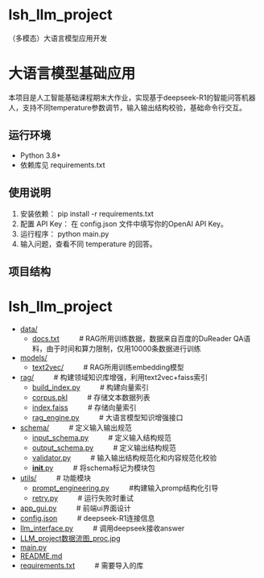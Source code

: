 # lsh_llm_project
（多模态）大语言模型应用开发
# 大语言模型基础应用

本项目是人工智能基础课程期末大作业，实现基于deepseek-R1的智能问答机器人，支持不同temperature参数调节，输入输出结构校验，基础命令行交互。

## 运行环境

- Python 3.8+
- 依赖库见 requirements.txt

## 使用说明

1. 安装依赖：
pip install -r requirements.txt
2. 配置 API Key：
在 config.json 文件中填写你的OpenAI API Key。
3. 运行程序：
python main.py
4. 输入问题，查看不同 temperature 的回答。

## 项目结构
# lsh_llm_project

* [data/](.\lsh_llm_project\data)
  * [docs.txt](.\lsh_llm_project\data\docs.txt)&nbsp;&nbsp;&nbsp;&nbsp;&nbsp;&nbsp;&nbsp;&nbsp;&nbsp;&nbsp;# RAG所用训练数据，数据来自百度的DuReader QA语料，由于时间和算力限制，仅用10000条数据进行训练
* [models/](.\lsh_llm_project\models)
  * [text2vec/](.\lsh_llm_project\models\text2vec)&nbsp;&nbsp;&nbsp;&nbsp;&nbsp;&nbsp;&nbsp;&nbsp;&nbsp;&nbsp;# RAG所用训练embedding模型
* [rag/](.\lsh_llm_project\rag)&nbsp;&nbsp;&nbsp;&nbsp;&nbsp;&nbsp;&nbsp;&nbsp;&nbsp;&nbsp;# 构建领域知识库增强，利用text2vec+faiss索引
  * [build_index.py](.\lsh_llm_project\rag\build_index.py)&nbsp;&nbsp;&nbsp;&nbsp;&nbsp;&nbsp;&nbsp;&nbsp;&nbsp;&nbsp;# 构建向量索引
  * [corpus.pkl](.\lsh_llm_project\rag\corpus.pkl)&nbsp;&nbsp;&nbsp;&nbsp;&nbsp;&nbsp;&nbsp;&nbsp;&nbsp;&nbsp;# 存储文本数据列表
  * [index.faiss](.\lsh_llm_project\rag\index.faiss)&nbsp;&nbsp;&nbsp;&nbsp;&nbsp;&nbsp;&nbsp;&nbsp;&nbsp;&nbsp;# 存储向量索引
  * [rag_engine.py](.\lsh_llm_project\rag\rag_engine.py)&nbsp;&nbsp;&nbsp;&nbsp;&nbsp;&nbsp;&nbsp;&nbsp;&nbsp;&nbsp;# 大语言模型知识增强接口
* [schema/](.\lsh_llm_project\schema)&nbsp;&nbsp;&nbsp;&nbsp;&nbsp;&nbsp;&nbsp;&nbsp;&nbsp;&nbsp;# 定义输入输出规范
  * [input_schema.py](.\lsh_llm_project\schema\input_schema.py)&nbsp;&nbsp;&nbsp;&nbsp;&nbsp;&nbsp;&nbsp;&nbsp;&nbsp;&nbsp;# 定义输入结构规范
  * [output_schema.py](.\lsh_llm_project\schema\output_schema.py)&nbsp;&nbsp;&nbsp;&nbsp;&nbsp;&nbsp;&nbsp;&nbsp;&nbsp;&nbsp;# 定义输出结构规范
  * [validator.py](.\lsh_llm_project\schema\validator.py)&nbsp;&nbsp;&nbsp;&nbsp;&nbsp;&nbsp;&nbsp;&nbsp;&nbsp;&nbsp;# 输入输出结构规范化和内容规范化校验
  * [__init__.py](.\lsh_llm_project\schema\__init__.py)&nbsp;&nbsp;&nbsp;&nbsp;&nbsp;&nbsp;&nbsp;&nbsp;&nbsp;&nbsp;# 将schema标记为模块包
* [utils/](.\lsh_llm_project\utils)&nbsp;&nbsp;&nbsp;&nbsp;&nbsp;&nbsp;&nbsp;&nbsp;&nbsp;&nbsp;# 功能模块
  * [prompt_engineering.py](.\lsh_llm_project\utils\prompt_engineering.py)&nbsp;&nbsp;&nbsp;&nbsp;&nbsp;&nbsp;&nbsp;&nbsp;&nbsp;&nbsp;#构建输入promp结构化引导
  * [retry.py](.\lsh_llm_project\utils\retry.py)&nbsp;&nbsp;&nbsp;&nbsp;&nbsp;&nbsp;&nbsp;&nbsp;&nbsp;&nbsp;# 运行失败时重试
* [app_gui.py](.\lsh_llm_project\app_gui.py)&nbsp;&nbsp;&nbsp;&nbsp;&nbsp;&nbsp;&nbsp;&nbsp;&nbsp;&nbsp;# 前端ui界面设计
* [config.json](.\lsh_llm_project\config.json)&nbsp;&nbsp;&nbsp;&nbsp;&nbsp;&nbsp;&nbsp;&nbsp;&nbsp;&nbsp;# deepseek-R1连接信息
* [llm_interface.py](.\lsh_llm_project\llm_interface.py)&nbsp;&nbsp;&nbsp;&nbsp;&nbsp;&nbsp;&nbsp;&nbsp;&nbsp;&nbsp;# 调用deepseek接收answer
* [LLM_project数据流图_proc.jpg](.\lsh_llm_project\LLM_project数据流图_proc.jpg)
* [main.py](.\lsh_llm_project\main.py)
* [README.md](.\lsh_llm_project\README.md)
* [requirements.txt](.\lsh_llm_project\requirements.txt)&nbsp;&nbsp;&nbsp;&nbsp;&nbsp;&nbsp;&nbsp;&nbsp;&nbsp;&nbsp;# 需要导入的库


